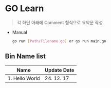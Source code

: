 # GO Learn
> 각 하단 아래에 Comment 형식으로 요약문 작성
* Manual
    ```bash
    go run [Path/Filename.go] or go run main.go
    ```

## Bin Name list
| Name           | Update Date |
| -------------- | ----------- |
| 1. Hello World | 24. 12. 17  |

